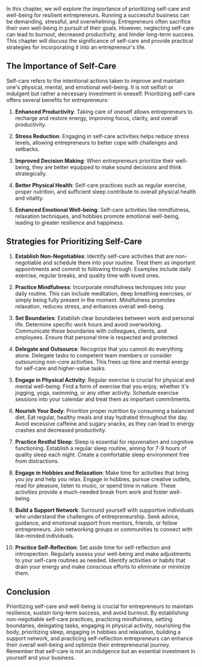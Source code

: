 
In this chapter, we will explore the importance of prioritizing self-care and well-being for resilient entrepreneurs. Running a successful business can be demanding, stressful, and overwhelming. Entrepreneurs often sacrifice their own well-being in pursuit of their goals. However, neglecting self-care can lead to burnout, decreased productivity, and hinder long-term success. This chapter will discuss the significance of self-care and provide practical strategies for incorporating it into an entrepreneur's life.

The Importance of Self-Care
---------------------------

Self-care refers to the intentional actions taken to improve and maintain one's physical, mental, and emotional well-being. It is not selfish or indulgent but rather a necessary investment in oneself. Prioritizing self-care offers several benefits for entrepreneurs:

1. **Enhanced Productivity**: Taking care of oneself allows entrepreneurs to recharge and restore energy, improving focus, clarity, and overall productivity.

2. **Stress Reduction**: Engaging in self-care activities helps reduce stress levels, allowing entrepreneurs to better cope with challenges and setbacks.

3. **Improved Decision Making**: When entrepreneurs prioritize their well-being, they are better equipped to make sound decisions and think strategically.

4. **Better Physical Health**: Self-care practices such as regular exercise, proper nutrition, and sufficient sleep contribute to overall physical health and vitality.

5. **Enhanced Emotional Well-being**: Self-care activities like mindfulness, relaxation techniques, and hobbies promote emotional well-being, leading to greater resilience and happiness.

Strategies for Prioritizing Self-Care
-------------------------------------

1. **Establish Non-Negotiables**: Identify self-care activities that are non-negotiable and schedule them into your routine. Treat them as important appointments and commit to following through. Examples include daily exercise, regular breaks, and quality time with loved ones.

2. **Practice Mindfulness**: Incorporate mindfulness techniques into your daily routine. This can include meditation, deep breathing exercises, or simply being fully present in the moment. Mindfulness promotes relaxation, reduces stress, and enhances overall well-being.

3. **Set Boundaries**: Establish clear boundaries between work and personal life. Determine specific work hours and avoid overworking. Communicate these boundaries with colleagues, clients, and employees. Ensure that personal time is respected and protected.

4. **Delegate and Outsource**: Recognize that you cannot do everything alone. Delegate tasks to competent team members or consider outsourcing non-core activities. This frees up time and mental energy for self-care and higher-value tasks.

5. **Engage in Physical Activity**: Regular exercise is crucial for physical and mental well-being. Find a form of exercise that you enjoy, whether it's jogging, yoga, swimming, or any other activity. Schedule exercise sessions into your calendar and treat them as important commitments.

6. **Nourish Your Body**: Prioritize proper nutrition by consuming a balanced diet. Eat regular, healthy meals and stay hydrated throughout the day. Avoid excessive caffeine and sugary snacks, as they can lead to energy crashes and decreased productivity.

7. **Practice Restful Sleep**: Sleep is essential for rejuvenation and cognitive functioning. Establish a regular sleep routine, aiming for 7-9 hours of quality sleep each night. Create a comfortable sleep environment free from distractions.

8. **Engage in Hobbies and Relaxation**: Make time for activities that bring you joy and help you relax. Engage in hobbies, pursue creative outlets, read for pleasure, listen to music, or spend time in nature. These activities provide a much-needed break from work and foster well-being.

9. **Build a Support Network**: Surround yourself with supportive individuals who understand the challenges of entrepreneurship. Seek advice, guidance, and emotional support from mentors, friends, or fellow entrepreneurs. Join networking groups or communities to connect with like-minded individuals.

10. **Practice Self-Reflection**: Set aside time for self-reflection and introspection. Regularly assess your well-being and make adjustments to your self-care routines as needed. Identify activities or habits that drain your energy and make conscious efforts to eliminate or minimize them.

Conclusion
----------

Prioritizing self-care and well-being is crucial for entrepreneurs to maintain resilience, sustain long-term success, and avoid burnout. By establishing non-negotiable self-care practices, practicing mindfulness, setting boundaries, delegating tasks, engaging in physical activity, nourishing the body, prioritizing sleep, engaging in hobbies and relaxation, building a support network, and practicing self-reflection entrepreneurs can enhance their overall well-being and optimize their entrepreneurial journey. Remember that self-care is not an indulgence but an essential investment in yourself and your business.
